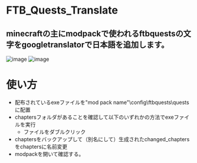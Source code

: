 # FTB_Quests_Translate
## minecraftの主にmodpackで使われるftbquestsの文字をgoogletranslatorで日本語を追加します。
![image](https://github.com/58jpygoma/FTB_Quests_Translate/assets/140223889/8cba641a-8b8d-4fd4-8066-268f65a67a14)
![image](https://github.com/58jpygoma/FTB_Quests_Translate/assets/140223889/7cf66718-dd57-49bb-9845-55602007eda3)


# 使い方

- 配布されているexeファイルを"mod pack name"\config\ftbquests\questsに配置
- chaptersフォルダがあることを確認して以下のいずれかの方法でexeファイルを実行
  - ファイルをダブルクリック
- chaptersをバックアップして（別名にして）生成されたchanged_chaptersをchaptersに名前変更
- modpackを開いて確認する。
